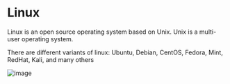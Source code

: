 # Linux

Linux is an open source operating system based on Unix. Unix is a multi-user operating system.

There are different variants of linux: Ubuntu, Debian, CentOS, Fedora, Mint, RedHat, Kali, and many others

![image](https://github.com/JasmineH18/Linux/assets/156473751/e355eaee-3fc5-4df6-81dc-7fdb6ae4d1b7)

